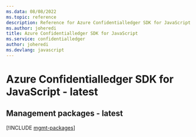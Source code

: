 ```yaml
---
ms.data: 08/08/2022
ms.topic: reference
description: Reference for Azure Confidentialledger SDK for JavaScript
ms.author: joheredi
title: Azure Confidentialledger SDK for JavaScript
ms.service: confidentialledger
author: joheredi
ms.devlang: javascript
---
```

# Azure Confidentialledger SDK for JavaScript - latest

## Management packages - latest
[!INCLUDE [mgmt-packages](confidentialledger-mgmt-index.md)]